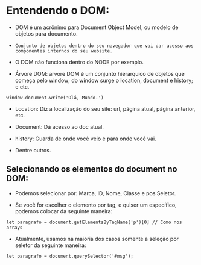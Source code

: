 # Entendendo o DOM:

- DOM é um acrônimo para Document Object Model, ou modelo de objetos para documento.

- `Conjunto de objetos dentro do seu navegador que vai dar acesso aos componentes internos do seu website.` 

- O DOM não funciona dentro do NODE por exemplo.

- Árvore DOM: arvore DOM é um conjunto hierarquico de objetos que começa pelo window; do window surge o location, document e history; e etc.

~~~JS exemplo
window.document.write('Olá, Mundo.')
~~~

- Location: Diz a localização do seu site: url, página atual, página anterior, etc.

- Document: Dá acesso ao doc atual.

- history: Guarda de onde você veio e para onde você vai. 

- Dentre outros.

## Selecionando os elementos do document no DOM:

- Podemos selecionar por: Marca, ID, Nome, Classe e pos Seletor.

- Se você for escolher o elemento por tag, e quiser um específico, podemos colocar da seguinte maneira:

~~~JS exemplo
let paragrafo = document.getElementsByTagName('p')[0] // Como nos arrays
~~~

- Atualmente, usamos na maioria dos casos somente a seleção por seletor da seguinte maneira:

~~~JS exemplo
let paragrafo = document.querySelector('#msg');
~~~

